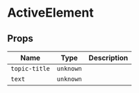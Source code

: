 # ActiveElement

## Props

| Name          | Type      | Description |
| ------------- | --------- | ----------- |
| `topic-title` | `unknown` |             |
| `text`        | `unknown` | &nbsp;      |

